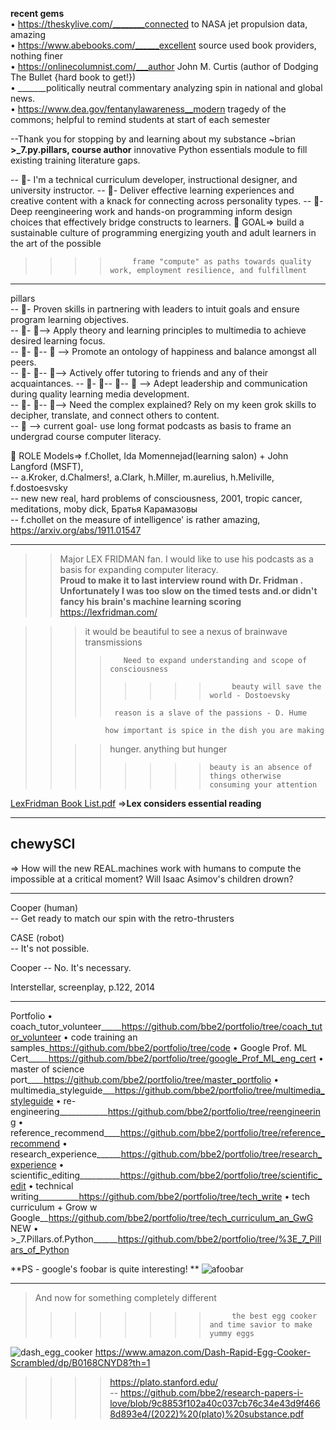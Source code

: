**recent gems**  
• https://theskylive.com/________connected to NASA jet propulsion data, amazing   
• https://www.abebooks.com/______excellent source used book providers, nothing finer  
• https://onlinecolumnist.com/___author John M. Curtis (author of Dodging The Bullet {hard book to get!})  
• _______politically neutral commentary analyzing spin in national and global news.  
• https://www.dea.gov/fentanylawareness__modern tragedy of the commons; helpful to remind students at start of each semester  


--Thank you for stopping by and learning about my substance ~brian  
**>_7.py.pillars, course author** innovative Python essentials  module to fill existing training literature gaps.

-- 👀- I'm a technical curriculum developer, instructional designer, and university instructor.
-- 👀- Deliver effective learning experiences and creative content with a knack for connecting across personality types.
-- 👀- Deep reengineering work and hands-on programming inform design choices that effectively bridge constructs to learners.
👋  GOAL=> build a sustainable culture of programming energizing youth and adult learners in the art of the possible  
 >>>>          frame "compute" as paths towards quality work, employment resilience, and fulfillment

----------

pillars  
-- 👀-  Proven skills in partnering with leaders to intuit goals and ensure program learning objectives.   
-- 👀- 👀-->  Apply theory and learning principles to multimedia to achieve desired learning focus.   
-- 👀- 👀-- 👀 --> Promote an ontology of happiness and balance amongst all peers.  
-- 👀- 👀-- 👀-->  Actively offer tutoring to friends and any of their acquaintances.
-- 👀- 👀-- 👀-- 👀 --> Adept leadership and communication during quality learning media development.    
-- 👀- 👀-- 👀--> Need the complex explained? Rely on my keen grok skills to decipher, translate, and connect others to content.   
-- 👀 --> current goal- use long format podcasts as basis to frame an undergrad course computer literacy.  

👋  ROLE Models=> f.Chollet, Ida Momennejad(learning salon) + John Langford (MSFT),  
-- a.Kroker, d.Chalmers!, a.Clark, h.Miller, m.aurelius, h.Meliville, f.dostoesvsky  
-- new new real, hard problems of consciousness, 2001, tropic cancer, meditations, moby dick, Братья Карамазовы  
-- f.chollet on the measure of intelligence' is rather amazing, https://arxiv.org/abs/1911.01547  

---------

>> Major LEX FRIDMAN fan. I would like to use his podcasts as a basis for expanding computer literacy.  
**Proud to make it to last interview round with Dr. Fridman <secretary position>.**  
**Unfortunately I was too slow on the timed tests and.or didn't fancy his brain's machine learning scoring**
https://lexfridman.com/    

>>>it would be beautiful to see a nexus of brainwave transmissions  
>>>>        Need to expand understanding and scope of consciousness   
>>>> >>>>          beauty will save the world - Dostoevsky   
>>>>      reason is a slave of the passions - D. Hume  
>>               how important is spice in the dish you are making  
>>>>  hunger. anything but hunger  
>>>> >>>>     beauty is an absence of things otherwise consuming your attention  
[LexFridman Book List.pdf](https://github.com/bbe2/bbz-overview/files/10171801/LexFridman.Book.List.pdf) =>**Lex considers essential reading**  

-----------

## chewySCI
=> How will the new REAL.machines work with humans to compute the impossible at a critical moment?
Will Isaac Asimov's children drown?  

----------

Cooper (human)  
-- Get ready to match our spin with the retro-thrusters  

CASE (robot)  
-- It's not possible.  

Cooper 
-- No. It's necessary.  

Interstellar, screenplay, p.122, 2014  

----------------
Portfolio
• coach_tutor_volunteer_____https://github.com/bbe2/portfolio/tree/coach_tutor_volunteer
• code training an samples_https://github.com/bbe2/portfolio/tree/code
• Google Prof. ML Cert_____https://github.com/bbe2/portfolio/tree/google_Prof_ML_eng_cert
• master of science port____https://github.com/bbe2/portfolio/tree/master_portfolio
• multimedia_styleguide___https://github.com/bbe2/portfolio/tree/multimedia_styleguide
• re-engineering____________https://github.com/bbe2/portfolio/tree/reengineering
• reference_recommend____https://github.com/bbe2/portfolio/tree/reference_recommend
• research_experience______https://github.com/bbe2/portfolio/tree/research_experience
• scientific_editing__________https://github.com/bbe2/portfolio/tree/scientific_edit
• technical writing__________https://github.com/bbe2/portfolio/tree/tech_write
• tech curriculum + Grow w Google__https://github.com/bbe2/portfolio/tree/tech_curriculum_an_GwG
NEW
• >_7.Pillars.of.Python______https://github.com/bbe2/portfolio/tree/%3E_7_Pillars_of_Python

**PS - google's foobar is quite interesting! **
![afoobar](https://user-images.githubusercontent.com/59778456/199842499-10046164-b7e6-4990-b9f3-da9e5069536d.JPG)

--------------------
> And now for something completely different
>>>> >>>>          the best egg cooker and time savior to make yummy eggs
![dash_egg_cooker](https://user-images.githubusercontent.com/59778456/209671931-932ecdc1-5d08-477f-a009-8542de48affa.JPG)
https://www.amazon.com/Dash-Rapid-Egg-Cooker-Scrambled/dp/B0168CNYD8?th=1

>>>> https://plato.stanford.edu/  
 -- https://github.com/bbe2/research-papers-i-love/blob/9c8853f102a40c037cb76c34e43d9f4668d893e4/(2022)%20(plato)%20substance.pdf   
